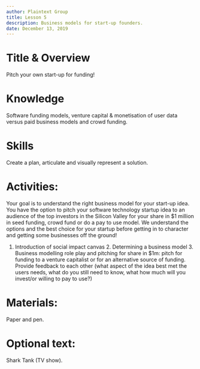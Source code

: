 ```yaml
---
author: Plaintext Group
title: Lesson 5
description: Business models for start-up founders. 
date: December 13, 2019
---
```

# Title & Overview
Pitch your own start-up for funding! 
# Knowledge
Software funding models, venture capital & monetisation of user data versus paid business models and crowd funding. 
# Skills
Create a plan, articulate and visually represent a solution. 
# Activities:
Your goal is to understand the right business model for your start-up idea. You have the option to pitch your software technology startup idea to an audience of the top investors in the Silicon Valley for your share in $1 million in seed funding, crowd fund or do a pay to use model. We understand the options and the best choice for your startup before getting in to character and getting some businesses off the ground! 
1. Introduction of social impact canvas 2. Determining a business model 3. Business modelling role play and pitching for share in $1m: pitch for funding to a venture capitalist or for an alternative source of funding. Provide feedback to each other (what aspect of the idea best met the users needs, what do you still need to know, what how much will you invest/or willing to pay to use?)
# Materials:
Paper and pen.
# Optional text:
Shark Tank (TV show). 

